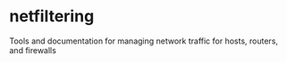 # netfiltering
Tools and documentation for managing network traffic for hosts, routers, and firewalls
